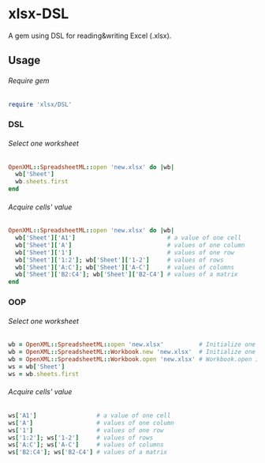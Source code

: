 # xlsx-DSL
A gem using DSL for reading&amp;writing Excel (.xlsx).

## Usage
###### Require gem
```ruby
require 'xlsx/DSL' 
```
### DSL
###### Select one worksheet
```ruby
OpenXML::SpreadsheetML::open 'new.xlsx' do |wb|
  wb['Sheet']
  wb.sheets.first
end
```
###### Acquire cells' value
```ruby
OpenXML::SpreadsheetML::open 'new.xlsx' do |wb|
  wb['Sheet']['A1']                          # a value of one cell
  wb['Sheet']['A']                           # values of one column
  wb['Sheet']['1']                           # values of one row
  wb['Sheet']['1:2']; wb['Sheet']['1-2']     # values of rows
  wb['Sheet']['A:C']; wb['Sheet']['A-C']     # values of columns
  wb['Sheet']['B2:C4']; wb['Sheet']['B2-C4'] # values of a matrix
end
```

### OOP
###### Select one worksheet
```ruby
wb = OpenXML::SpreadsheetML::open 'new.xlsx'          # Initialize one Excel using open_helper
wb = OpenXML::SpreadsheetML::Workbook.new 'new.xlsx'  # Initialize one Excel using Workbook.new
wb = OpenXML::SpreadsheetML::Workbook.open 'new.xlsx' # Workbook.open is alias Workbook.new
ws = wb['Sheet']
ws = wb.sheets.first
```
###### Acquire cells' value
```ruby
ws['A1']                 # a value of one cell
ws['A']                  # values of one column
ws['1']                  # values of one row
ws['1:2']; ws['1-2']     # values of rows
ws['A:C']; ws['A-C']     # values of columns
ws['B2:C4']; ws['B2-C4'] # values of a matrix
```